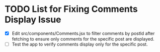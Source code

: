 # TODO List for Fixing Comments Display Issue

- [x] Edit src/components/Comments.jsx to filter comments by postId after fetching to ensure only comments for the specific post are displayed.
- [ ] Test the app to verify comments display only for the specific post.
